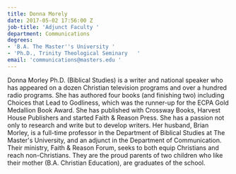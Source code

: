 ```yaml
---
title: Donna Morely
date: 2017-05-02 17:56:00 Z
job-title: 'Adjunct Faculty '
department: Communications
degrees:
- 'B.A. The Master''s University '
- 'Ph.D., Trinity Theological Seminary   '
email: 'communications@masters.edu '
---
```


Donna Morley Ph.D. (Biblical Studies) is a writer and national speaker who has appeared on a dozen Christian television programs and over a hundred radio programs.  She has authored four books (and finishing two) including Choices that Lead to Godliness, which was the runner-up for the ECPA Gold Medallion Book Award.  She has published with Crossway Books, Harvest House Publishers and started Faith & Reason Press.  She has a passion not only to research and write but to develop writers.  Her husband, Brian Morley, is a full-time professor in the Department of Biblical Studies at The Master's University, and an adjunct in the Department of Communication.  Their ministry, Faith & Reason Forum, seeks to both equip Christians and reach non-Christians.  They are the proud parents of two children who like their mother (B.A. Christian Education), are graduates of the school.